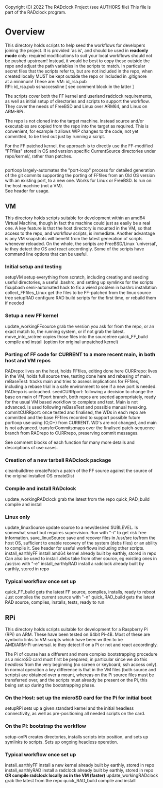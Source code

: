 Copyright (C) 2022 The RADclock Project (see AUTHORS file)
This file is part of the RADclock program.

Overview
========

This directory holds scripts to help seed the workflows for developers joining the project.
It is provided `as is', and should be used in **readonly mode** only:  required modifications to 
suit your local workflows should not be pushed upstream!
Instead, it would be best to copy these outside the repo and adjust the path variables 
in the scripts to match.  In particular secret files that the scripts refer to, but are not included 
in the repo, when created locally MUST be kept outside the repo or included in .gitignore  
at a minimum!   These are:
   VM:   id_rsa.pub  
   RPi:  id_rsa.pub   sshaccessline    [ see comment block in the latter ]

The scripts cover both the FF kernel and userland radclock requirements, as well as initial
setup of directories and scripts to support the workflow.  
They cover the needs of FreeBSD and Linux over ARM64, and Linux on ARM-RPi .

The repo is not cloned into the target machine. Instead source and/or executables are copied
from the repo into the target as required.  This is convenient, for example it allows WIP 
changes to the code, not yet committed, to be tried out just by running a script. 

For the FF patched kernel, the approach is to directly use the FF-modified "FFfiles" stored in 
OS and version specific CurrentSource directories under repo/kernel/, rather than patches.


## 
portloop               largely-automates the "port-loop" process for detailed generation of the 
 git commits supporting the porting of FFfiles from an Old OS version with an existing port,
 to a new one.  Works for Linux or FreeBSD.  Is run on the host machine (not a VM).  
 See header for usage.

## VM  
This directory holds scripts suitable for development within an amd64 Virtual Machine, though
in fact the machine could just as easily be a real one.  A key feature is that the host 
directory is mounted in the VM, so that access to the repo, and workflow scripts, is 
immediate. Another advantage is any VM snapshots will benefit from the latest generation of
scripts whenever reloaded. 
On the whole, the scripts are FreeBSD/Linux `universal', ie they detect the OS and react 
accordingly.  Some of the scripts have command line options that can be useful.

### Initial setup and testing
setupVM                setup everything from scratch, including creating and seeding useful 
                       directories, a useful .bashrc, and setting up symlinks for the scripts
fixupbash              semi-automated hack to fix a wierd problem in bashrc installation
collect_FFfiles_Linux  get the files to be FF-patched from the linux source tree
setupRAD               configure RAD build scripts for the first time, or rebuild them if needed

### Setup a new FF kernel
update_workingFFsource grab the version you ask for from the repo, or an exact match to,
                       the running system, or if not grab the latest.
move_into_srctree      copies those files into the sourcetree
quick_FF_build         compile and install (option for original unpatched kernel)

### Porting of FF code for CURRENT to a more recent main, in both host and VM repos
RADrepo:  lives on the host, holds FFfiles, editing done here
CURRrepo: lives in the VM, holds full source tree, testing done here and rebasing of main.
reBaseTest:     tracks main and tries to assess implications for FFfiles,
                including a rebase trial in a safe environment to see if a
                new port is needed. RADrepo is untouched.
seedCURRport:   following a decision to change the base on main of FFport
                branch, both repos are seeded appropriately, ready for
                the usual VM based workflow to complete and test.
                Main is not advanced.
                Is used following reBaseTest and possible manual tweaking.
commitCURRport: once tested and finalised, the WDs in each repo are
                committed and the base FFfiles recorded to support possible
                future portloop use using (O,O+) from CURRENT.
                WD's are not changed, and main is not advanced.
transferCommits:maps over the finalised patch-sequence branch from RADrepo 
                to CURRrepo, preserving commit messages.

See comment blocks of each function for many more details and descriptions of use cases.

### Creation of a new tarball RADclock package
cleanbuildtree
createPatch            a patch of the FF source against the source of the original installed OS
createDist

### Compile and install RADclock
update_workingRADclock grab the latest from the repo
quick_RAD_build        compile and install

### Linux only
update_linuxSource     update source to a new/desired SUBLEVEL.  Is somewhat smart
                       but requires supervision. Run with "-i"  to get risk free information.
save_linuxSource       save and recover files in /usr/src to/from the host OS, sufficient to 
                       enable recovery of the system (debs files) or an ability to compile it.
                       See header for useful workflows including other scripts.
install_earthlyFF      install amd64 kernel already built by earthly, stored in repo 
                       Can also be used to install .debs take from other source, eg 
                       existing ones in /usr/src with  "-e"
install_earthlyRAD     install a radclock already built by earthly, stored in repo

### Typical workflow once set up
quick_FF_build         gets the latest FF source, compiles, installs, ready to reboot
                       Just compiles the current source with "-n"
quick_RAD_build        gets the latest RAD source, compiles, installs, tests, ready to run



## RPi
This directory holds scripts suitable for development for a Raspberry Pi (RPi) on ARM.
These have been tested on 64bit Pi-4B.
Most of these are symbolic links to VM scripts which have been written to be  
AMD/ARM-Pi universal.  ie they detect if on a Pi or not and react accordingly. 

The Pi of course has a different and more complex bootstrapping procedure as a microSD
card must first be prepared, in particular since we do this *headless* from the very beginning
(no screen or keyboard, ssh access only).
In normal operation a key difference is that in the VM files (both source and scripts) are 
obtained over a mount, whereas on the Pi source files must be transferred over, and the 
scripts must already be present on the Pi, this being set up during the bootstrapping phase.

### On the Host:  set up the microSD card for the Pi for initial boot
setupRPi        sets up a given standard kernel and the initial headless connectivity,
                as well as pre-positioning all needed scripts on the card.

### On the PI:  bootstrap the workflow 
setup-onPi      creates directories, installs scripts into position, and sets up symlinks to scripts.
                Sets up ongoing headless operation.

###  Typical workflow once set up
install_earthlyFF      install a new kernel already built by earthly, stored in repo
install_earthlyRAD     install a radclock already built by earthly, stored in repo
 **OR compile radclock locally as in the VM (faster)** 
update_workingRADclock grab the latest from the repo
quick_RAD_build        compile and install

